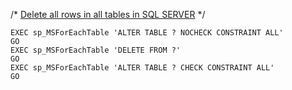/*
[Delete all rows in all tables in SQL SERVER](http://stackoverflow.com/questions/1899846/how-to-delete-all-rows-from-all-tables-in-a-sql-server-database)
*/


	EXEC sp_MSForEachTable 'ALTER TABLE ? NOCHECK CONSTRAINT ALL'
	GO
	EXEC sp_MSForEachTable 'DELETE FROM ?'
	GO
	EXEC sp_MSForEachTable 'ALTER TABLE ? CHECK CONSTRAINT ALL'
	GO